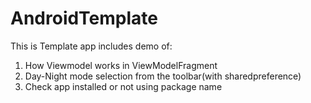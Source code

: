# AndroidTemplate
This is Template app includes demo of:
1. How Viewmodel works in ViewModelFragment
2. Day-Night mode selection from the toolbar(with sharedpreference)
3. Check app installed or not using package name
